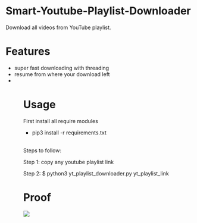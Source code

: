 # Smart-Youtube-Playlist-Downloader


Download all videos from YouTube playlist.
<h1>Features</h1>
<ul>
  <li>super fast downloading with threading</li>
  <li>resume from where your download left<li>
<ul>
<h1>Usage</h1>
<p>First install all require modules
  <ul>
    <li>pip3 install -r requirements.txt</li>
  </ul>
  <br>
<p>Steps to follow:</p>
  <p>Step 1: copy any youtube playlist link</p>
  <p>Step 2: $ python3 yt_playlist_downloader.py yt_playlist_link</p>
  <h1>Proof</h1>
  <img src="https://i.ibb.co/ydZtXTh/Screenshot-2022-03-16-00-18-03.png"/>

